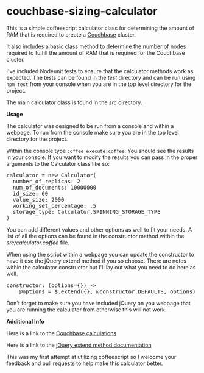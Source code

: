 couchbase-sizing-calculator
===========================

This is a simple coffeescript calculator class for determining the amount of RAM that is required to create a [Couchbase](http://www.couchbase.com) cluster.
  
It also includes a basic class method to determine the number of nodes required to fulfill the amount of RAM that is required for the Couchbase cluster.

I've included Nodeunit tests to ensure that the calculator methods work as expected. The tests can be found in the *test* directory and can be run using `npm test` from your console when you are in the top level directory for the project.

The main calculator class is found in the *src* directory.

**Usage**
  
The calculator was designed to be run from a console and within a webpage. To run from the console make sure you are in the top level directory for the project.

Within the console type `coffee execute.coffee`. You should see the results in your console.
If you want to modify the results you can pass in the proper arguments to the Calculator class like so:

<pre>
calculator = new Calculator(
  number_of_replicas: 2 
  num_of_documents: 10000000  
  id_size: 60 
  value_size: 2000 
  working_set_percentage: .5 
  storage_type: Calculator.SPINNING_STORAGE_TYPE 
)
</pre>

You can add different values and other options as well to fit your needs. A list of all the options can be found in the constructor method within the *src/calculator.coffee* file.

When using the script within a webpage you can update the constructor to have it use the jQuery extend method if you so choose. There are notes within the calculator constructor but I'll lay out what you need to do here as well. 

<pre>
constructor: (options={}) ->
	@options = $.extend({}, @constructor.DEFAULTS, options)
</pre>

Don't forget to make sure you have included jQuery on you webpage that you are running the calculator from otherwise this will not work.

**Additional Info**

Here is a link to the [Couchbase calculations](http://docs.couchbase.com/couchbase-manual-2.2/#sizing-guidelines)

Here is a link to the [jQuery extend method documentation](http://api.jquery.com/jQuery.extend/)

This was my first attempt at utilizing coffeescript so I welcome your feedback and pull requests to help make this calculator better.
